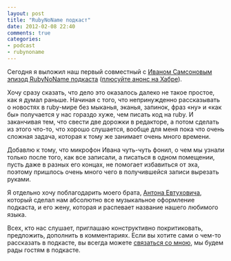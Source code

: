 ```yaml
---
layout: post
title: "RubyNoName подкаст"
date: 2012-02-08 22:40
comments: true
categories: 
- podcast
- rubynoname
---
```


Сегодня я выложил наш первый совместный с [Иваном Самсоновым](https://twitter.com/#!/kronos_vano) [эпизод RubyNoName
подкаста](http://ruby.rpod.ru/262745.html) ([плюсуйте анонс на Хабре](http://habrahabr.ru/blogs/ruby/137853/)).

Хочу сразу сказать, что дело это оказалось далеко не такое простое, как я думал раньше. Начиная с того, что
непринужденно рассказывать о новостях в ruby-мире без мыканья, эканья, запинок, фраз «ну» и «как бы» получается у нас
гораздо хуже, чем писать код на ruby. И заканчивая тем, что свести две дорожки в редакторе, а потом сделать из этого
что-то, что хорошо слушается, вообще для меня пока что очень сложная задача, которая к тому же занимает очень много
времени.

Добавлю к тому, что микрофон Ивана чуть-чуть фонил, о чем мы узнали только после того, как все записали, а писаться в
одном помещении, пусть даже в разных его концах, не помогает избавиться от эха, поэтому пришлось очень много чего в
получившейся записи вырезать руками.

Я отдельно хочу поблагодарить моего брата, [Антона Евтуховича](http://www.free-lance.ru/users/rarecords/), который сделал нам
абсолютно все музыкальное оформление подкаста, и его жену, которая и распевает название нашего любимого языка.

Всех, кто нас слушает, приглашаю конструктивно покритиковать, предложить, дополнить в комментариях. Если вы хотите сами о чем-то
рассказать в подкасте, вы всегда можете [связаться со мною](/about/), мы будем рады гостям в подкасте.
